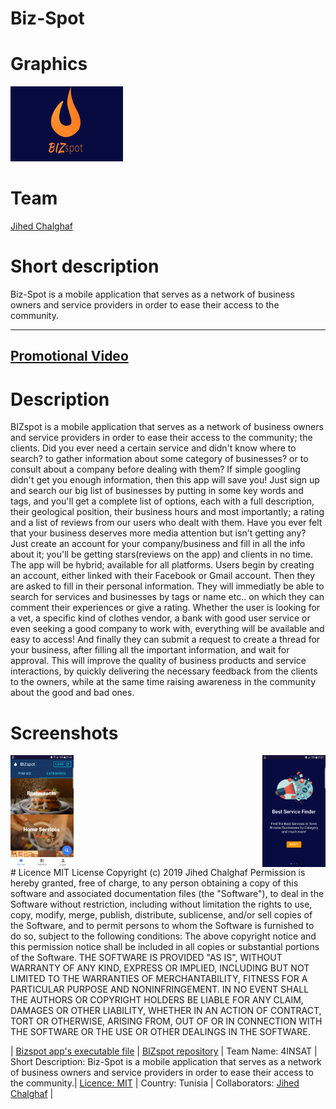 # Biz-Spot

# Graphics
![alt text](https://github.com/JihedChalghaf/Biz-Spot/blob/master/Assets/Promo%20Graphic%20Default.png)

# Team
[Jihed Chalghaf](https://github.com/jihedchalghaf)

# Short description
Biz-Spot is a mobile application that serves as a network of business owners and service providers in order to ease their access to the community.

-----------------------
[Promotional Video](https://youtu.be/)
-----------------------

# Description
BIZspot is a mobile application that serves as a network of business owners and service providers in order to ease their access to the community; the clients.
Did you ever need a certain service and didn't know where to search? to gather information about some category of businesses? or to consult about a company before dealing with them?
If simple googling didn't get you enough information, then this app will save you!
Just sign up and search our big list of businesses by putting in some key words and tags, and you'll get a complete list of options, each with a full description, their geological position, their business hours and most importantly; a rating and a list of reviews from our users who dealt with them.
Have you ever felt that your business deserves more media attention but isn't getting any?
Just create an account for your company/business and fill in all the info about it; you'll be getting stars(reviews on the app) and clients in no time.
The app will be hybrid; available for all platforms.
Users begin by creating an account, either linked with their Facebook or Gmail account.
Then they are asked to fill in their personal information.
They will immediatly be able to search for services and businesses by tags or name etc.. on which they can comment their experiences or give a rating. Whether the user is looking for a vet, a specific kind of clothes vendor, a bank with good user service or even seeking a good company to work with, everything will be available and easy to access!
And finally they can submit a request to create a thread for your business, after filling all the important information, and wait for approval.
This will improve the quality of business products and service interactions, by quickly delivering the necessary feedback from the clients to the owners, while at the same time raising awareness in the community about the good and bad ones.

# Screenshots
<div style="display : inline-block>
<img src="https://github.com/JihedChalghaf/Biz-Spot/blob/master/Screenshots/home.png" align="left" width="20%"   >
<img src="https://github.com/JihedChalghaf/Biz-Spot/blob/master/Screenshots/categories.png" align="center" width="20%"   >
<img src="https://github.com/JihedChalghaf/Biz-Spot/blob/master/Screenshots/intro.png" align="right" width="20%"   >
<div>
# Licence
MIT License
Copyright (c) 2019 Jihed Chalghaf
Permission is hereby granted, free of charge, to any person obtaining a copy of this software and associated documentation files (the "Software"), to deal in the Software without restriction, including without limitation the rights to use, copy, modify, merge, publish, distribute, sublicense, and/or sell copies of the Software, and to permit persons to whom the Software is furnished to do so, subject to the following conditions:
The above copyright notice and this permission notice shall be included in all copies or substantial portions of the Software.
THE SOFTWARE IS PROVIDED "AS IS", WITHOUT WARRANTY OF ANY KIND, EXPRESS OR IMPLIED, INCLUDING BUT NOT LIMITED TO THE WARRANTIES OF MERCHANTABILITY, FITNESS FOR A PARTICULAR PURPOSE AND NONINFRINGEMENT. IN NO EVENT SHALL THE AUTHORS OR COPYRIGHT HOLDERS BE LIABLE FOR ANY CLAIM, DAMAGES OR OTHER LIABILITY, WHETHER IN AN ACTION OF CONTRACT, TORT OR OTHERWISE, ARISING FROM, OUT OF OR IN CONNECTION WITH THE SOFTWARE OR THE USE OR OTHER DEALINGS IN THE SOFTWARE.


| [Bizspot app's executable file](https://github.com/master/Code/app-debug.apk) | [BIZspot repository](https://github.com/) | Team Name: 4INSAT | Short Description: Biz-Spot is a mobile application that serves as a network of business owners and service providers in order to ease their access to the community.| [Licence: MIT](https://github.com/master/) | Country: Tunisia | Collaborators: [Jihed Chalghaf](https://github.com/jihedchalghaf) |
